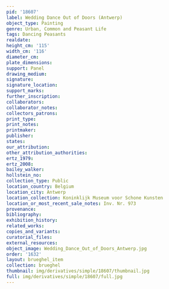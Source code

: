 ```yaml
---
pid: '18607'
label: Wedding Dance Out of Doors (Antwerp)
object_type: Painting
genre: Urban, Common and Peasant Life
tags: Dancing Peasants
realdate: 
height_cm: '115'
width_cm: '116'
diameter_cm: 
plate_dimensions: 
support: Panel
drawing_medium: 
signature: 
signature_location: 
support_marks: 
further_inscription: 
collaborators: 
collaborator_notes: 
collectors_patrons: 
print_type: 
print_notes: 
printmaker: 
publisher: 
states: 
our_attribution: 
other_attribution_authorities: 
ertz_1979: 
ertz_2008: 
bailey_walker: 
hollstein_no: 
collection_type: Public
location_country: Belgium
location_city: Antwerp
location_collection: Koninklijk Museum voor Schone Kunsten
location_or_most_recent_sale_notes: Inv. Nr. 973
provenance: 
bibliography: 
exhibition_history: 
related_works: 
copies_and_variants: 
curatorial_files: 
external_resources: 
object_image: Wedding_Dance_Out_of_Doors_Antwerp.jpg
order: '1632'
layout: brueghel_item
collection: brueghel
thumbnail: img/derivatives/simple/18607/thumbnail.jpg
full: img/derivatives/simple/18607/full.jpg
---
```

